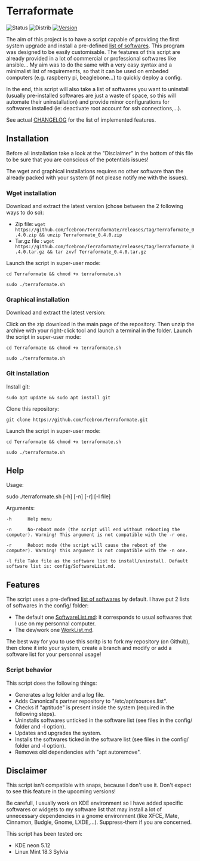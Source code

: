 # Terraformate
![Status](https://img.shields.io/badge/Status-In%20Development-red.svg)
![Distrib](https://img.shields.io/badge/Ubuntu-16.04-brightgreen.svg)
[![Version](https://img.shields.io/badge/Version-latest%20release-yellow.svg)](https://github.com/fcebron/Terraformate/releases/latest)

The aim of this project is to have a script capable of providing the first system upgrade and install a pre-defined [list of softwares](config/SoftwareList.md). This program was designed to be easily customisable. The features of this script are already provided in a lot of commercial or professional softwares like ansible... My aim was to do the same with a very easy syntax and a minimalist list of requirements, so that it can be used on embeded computers (e.g. raspberry pi, beaglebone...) to quickly deploy a config.

In the end, this script will also take a list of softwares you want to uninstall (usually pre-installed softwares are just a waste of space, so this will automate their uninstallation) and provide minor configurations for softwares installed (ie: deactivate root account for ssh connections,...).

See actual [CHANGELOG](CHANGELOG.md) for the list of implemented features.


## Installation

Before all installation take a look at the "Disclaimer" in the bottom of this file to be sure that you are conscious of the potentials issues!

The wget and graphical installations requires no other software than the already packed with your system (if not please notify me with the issues).


### Wget installation
Download and extract the latest version (chose between the 2 following ways to do so):

- Zip file: ```wget https://github.com/fcebron/Terraformate/releases/tag/Terraformate_0.4.0.zip && unzip Terraformate_0.4.0.zip```
- Tar.gz file : ```wget https://github.com/fcebron/Terraformate/releases/tag/Terraformate_0.4.0.tar.gz && tar zxvf Terraformate_0.4.0.tar.gz```

Launch the script in super-user mode:

```cd Terraformate && chmod +x terraformate.sh```

```sudo ./terraformate.sh```


### Graphical installation
Download and extract the latest version:

Click on the zip download in the main page of the repository. Then unzip the archive with your right-click tool and launch a terminal in the folder. Launch the script in super-user mode:

```cd Terraformate && chmod +x terraformate.sh```

```sudo ./terraformate.sh```


### Git installation
Install git:

```sudo apt update && sudo apt install git```

Clone this repository:

```git clone https://github.com/fcebron/Terraformate.git```

Launch the script in super-user mode:

```cd Terraformate && chmod +x terraformate.sh```

```sudo ./terraformate.sh```



## Help
Usage:

sudo ./terraformate.sh [-h] [-n] [-r] [-l file]

Arguments:

    -h      Help menu
    
    -n      No-reboot mode (the script will end without rebooting the computer). Warning! This argument is not compatible with the -r one.
    
    -r      Reboot mode (the script will cause the reboot of the computer). Warning! this argument is not compatible with the -n one.
    
    -l file Take file as the software list to install/uninstall. Default software list is: config/SoftwareList.md.


## Features

The script uses a pre-defined [list of softwares](config/SoftwareList.md) by default. I have put 2 lists of softwares in the config/ folder:
 - The default one [SoftwareList.md](config/SoftwareList.md): it corresponds to usual softwares that I use on my personnal computer.
 - The dev/work one [WorkList.md](config/WorkList.md).

The best way for you to use this scritp is to fork my repository (on Github), then clone it into your system, create a branch and modify or add a software list for your personnal usage!


### Script behavior
This script does the following things:
 - Generates a log folder and a log file.
 - Adds Canonical's partner repository to "/etc/apt/sources.list".
 - Checks if "aptitude" is present inside the system (required in the following steps).
 - Uninstalls softwares unticked in the software list (see files in the config/ folder and -l option).
 - Updates and upgrades the system.
 - Installs the softwares ticked in the software list (see files in the config/ folder and -l option).
 - Removes old dependencies with "apt autoremove".



## Disclaimer
This script isn't compatible with snaps, because I don't use it. Don't expect to see this feature in the upcoming versions!

Be carefull, I usually work on KDE environment so I have added specific softwares or widgets to my software list that may install a lot of unnecessary dependencies in a gnome environment (like XFCE, Mate, Cinnamon, Budgie, Gnome, LXDE,...). Suppress-them if you are concerned.

This script has been tested on:
* KDE neon 5.12
* Linux Mint 18.3 Sylvia
